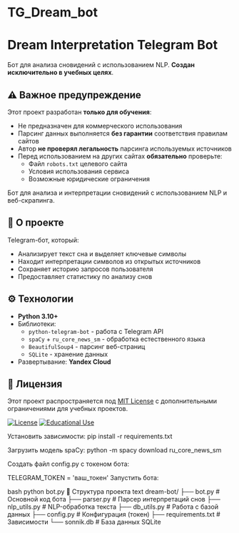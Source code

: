 # TG_Dream_bot
# Dream Interpretation Telegram Bot

Бот для анализа сновидений с использованием NLP. **Создан исключительно в учебных целях**.

## ⚠️ Важное предупреждение

Этот проект разработан **только для обучения**:
- Не предназначен для коммерческого использования
- Парсинг данных выполняется **без гарантии** соответствия правилам сайтов
- Автор **не проверял легальность** парсинга используемых источников
- Перед использованием на других сайтах **обязательно** проверьте:
  - Файл `robots.txt` целевого сайта
  - Условия использования сервиса
  - Возможные юридические ограничения

Бот для анализа и интерпретации сновидений с использованием NLP и веб-скрапинга.

## 📌 О проекте

Telegram-бот, который:
- Анализирует текст сна и выделяет ключевые символы
- Находит интерпретации символов из открытых источников
- Сохраняет историю запросов пользователя
- Предоставляет статистику по анализу снов

## ⚙️ Технологии

- **Python 3.10+**
- Библиотеки:
  - `python-telegram-bot` - работа с Telegram API
  - `spaCy` + `ru_core_news_sm` - обработка естественного языка
  - `BeautifulSoup4` - парсинг веб-страниц
  - `SQLite` - хранение данных
- Развертывание: **Yandex Cloud**
## 📜 Лицензия

Этот проект распространяется под [MIT License](LICENSE) с дополнительными ограничениями для учебных проектов.

[![License](https://img.shields.io/badge/License-MIT-yellow.svg)](https://opensource.org/licenses/MIT)
[![Educational Use](https://img.shields.io/badge/Use-Educational_only-red.svg)](LICENSE)

Установить зависимости:
pip install -r requirements.txt

Загрузить модель spaCy:
python -m spacy download ru_core_news_sm

Создать файл config.py с токеном бота:

TELEGRAM_TOKEN = 'ваш_токен'
Запустить бота:

bash
python bot.py
📂 Структура проекта
text
dream-bot/
├── bot.py              # Основной код бота
├── parser.py           # Парсер интерпретаций снов
├── nlp_utils.py        # NLP-обработка текста
├── db_utils.py         # Работа с базой данных
├── config.py           # Конфигурация (токен)
├── requirements.txt    # Зависимости
└── sonnik.db           # База данных SQLite
